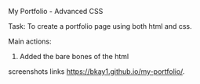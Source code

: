 My Portfolio - Advanced CSS

Task: To create a portfolio page using both html and css.

Main actions:

1.  Added the bare bones of the html

screenshots
links
https://bkay1.github.io/my-portfolio/.
